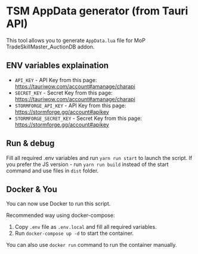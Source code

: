 # TSM AppData generator (from Tauri API)
This tool allows you to generate `AppData.lua` file for MoP TradeSkillMaster_AuctionDB addon.

## ENV variables explaination

- `API_KEY` - API Key from this page: https://tauriwow.com/account#amanage/charapi
- `SECRET_KEY` - Secret Key from this page: https://tauriwow.com/account#amanage/charapi
- `STORMFORGE_API_KEY` - API Key from this page: https://stormforge.gg/account#apikey
- `STORMFORGE_SECRET_KEY` - Secret Key from this page: https://stormforge.gg/account#apikey

## Run & debug
Fill all required .env variables and run `yarn run start` to launch the script.
If you prefer the JS version - run `yarn run build` instead of the start command and use files in `dist` folder.

## Docker & You
You can now use Docker to run this script.

Recommended way using docker-compose:

1. Copy `.env` file as `.env.local` and fill all required variables.
2. Run `docker-compose up -d` to start the container.

You can also use `docker run` command to run the container manually.
